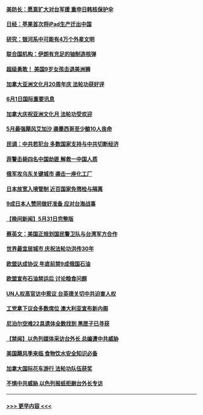 #### [美防长：愿意扩大对台军援 重申日韩核保护伞](../pages/prog202/a103444072.md?t=06020050) 
#### [日经：苹果首次将iPad生产迁出中国](../pages/prog202/a103444044.md?t=06020050) 
#### [研究：银河系中可能有4万个外星文明](../pages/prog202/a103443892.md?t=06020050) 
#### [联合国机构：伊朗有充足的铀制造核弹](../pages/prog202/a103443909.md?t=06020050) 
#### [超级勇敢！ 美国9岁女孩击退美洲狮](../pages/prog202/a103443900.md?t=06020050) 
#### [加拿大亚洲文化月20周年庆 法轮功获好评](../pages/prog202/a103443870.md?t=06020050) 
#### [6月1日国际重要讯息](../pages/prog202/a103443861.md?t=06020050) 
#### [加拿大庆祝亚洲文化月 法轮功受欢迎](../pages/prog202/a103443127.md?t=06020050) 
#### [5月最强飓风艾加沙 袭墨西哥至少酿10人丧命](../pages/prog202/a103443829.md?t=06020050) 
#### [民调：中共若犯台 多数国家支持与中共切断经济](../pages/prog202/a103443805.md?t=06020050) 
#### [菲警击毙四名中国劫匪 解救一中国人质](../pages/prog202/a103443783.md?t=06020050) 
#### [俄军攻乌东关键城市 袭击一座化工厂](../pages/prog202/a103443761.md?t=06020050) 
#### [日本放宽入境管制 近百国家免筛检与隔离](../pages/prog202/a103443636.md?t=06020050) 
#### [9成日本人赞同做好准备 应对台海战事](../pages/prog202/a103443635.md?t=06020050) 
#### [【晚间新闻】5月31日完整版](../pages/prog202/a103443598.md?t=06020050) 
#### [蔡英文：美国正规划国民警卫队与台湾军方合作](../pages/prog202/a103443545.md?t=06020050) 
#### [世界最宜居城市 庆祝法轮功洪传30年](../pages/prog202/a103443362.md?t=06020050) 
#### [欧盟达成协议 年底前禁9成俄国石油](../pages/prog202/a103443358.md?t=06020050) 
#### [欧盟宣布石油禁运后 讨论粮食问题](../pages/prog202/a103443360.md?t=06020050) 
#### [UN人权高官访中惹议 台英德关切中共迫害人权](../pages/prog202/a103443349.md?t=06020050) 
#### [工党拿下议会多数席位 澳大利亚宣布新内阁](../pages/prog202/a103443348.md?t=06020050) 
#### [尼泊尔空难22具遗体全数找到 黑匣子已寻获](../pages/prog202/a103443346.md?t=06020050) 
#### [【禁闻】以色列媒体采访台外长 总编遭中共威胁](../pages/prog202/a103443226.md?t=06020050) 
#### [美国飓风季来临 食物饮水安全知识必备](../pages/prog202/a103443028.md?t=06020050) 
#### [加拿大国际花车游行 法轮功队伍获奖](../pages/prog202/a103442983.md?t=06020050) 
#### [不惧中共威胁 以色列报纸拒删台外长专访](../pages/prog202/a103443012.md?t=06020050) 

----
#### [ >>> 更早内容 <<< ](../indexes/prog202-earlier.md)
